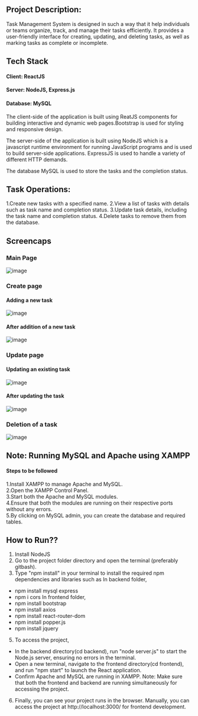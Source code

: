 ## Project Description:
Task Management System is designed in such a way that it help individuals or teams organize, track, and manage their tasks efficiently. It provides a user-friendly interface for creating, updating, and deleting tasks, as well as marking tasks as complete or incomplete.
## Tech Stack
#### Client: ReactJS

#### Server: NodeJS, Express.js

#### Database: MySQL

The client-side of the application is built using ReatJS components for building interactive and dynamic web pages.Bootstrap is used for styling and responsive design.

The server-side of the application is built using NodeJS which is a javascript runtime environment for running JavaScript programs and is used to build server-side applications.
ExpressJS is used to handle a variety of different HTTP demands.

The database MySQL is used to store the tasks and the completion status.

## Task Operations:
1.Create new tasks with a specified name.
2.View a list of tasks with details such as task name and completion status.
3.Update task details, including the task name and completion status.
4.Delete tasks to remove them from the database.

## Screencaps

### Main Page
![image](https://github.com/Jyothirmai-123/Task_Management_System/assets/113755812/22ce7015-fe06-4ecd-866a-d7f3bf86dc0f)

### Create page
#### Adding a new task
![image](https://github.com/Jyothirmai-123/Task_Management_System/assets/113755812/774bb265-b384-41b3-92e7-5ffda02cd21a)
#### After addition of a new task
![image](https://github.com/Jyothirmai-123/Task_Management_System/assets/113755812/3fad16f8-24b0-4d06-8e23-43e6d876eadd)

### Update page
#### Updating an existing task
![image](https://github.com/Jyothirmai-123/Task_Management_System/assets/113755812/922f915e-537c-4eaa-89a9-0f95f1ec3162)

#### After updating the task
![image](https://github.com/Jyothirmai-123/Task_Management_System/assets/113755812/c164887a-e4d1-47bc-98d7-0979f86b0d20)

### Deletion of a task
![image](https://github.com/Jyothirmai-123/Task_Management_System/assets/113755812/09d61358-ba50-4315-8c05-b68d94c7966c)

## Note: Running MySQL and Apache using XAMPP
#### Steps to be followed
1.Install XAMPP to manage Apache and MySQL.    
2.Open the XAMPP Control Panel.     
3.Start both the Apache and MySQL modules.    
4.Ensure that both the modules are running on their respective ports without any errors.                    
5.By clicking on MySQL admin, you can create the database and required tables.   

## How to Run??
1. Install NodeJS
2. Go to the project folder directory and open the terminal (preferably gitbash).
3. Type "npm install" in your terminal to install the required npm dependencies and libraries such as
In backend folder,
* npm install mysql express
* npm i cors
In frontend folder,
* npm install bootstrap
* npm install axios
* npm install react-router-dom
* npm install popper.js
* npm install jquery
5. To access the project,
  - In the backend directory(cd backend), run "node server.js" to start the Node.js server, ensuring no errors in the terminal.
  - Open a new terminal, navigate to the frontend directory(cd frontend), and run "npm start" to launch the React application.
  - Confirm Apache and MySQL are running in XAMPP.
Note: Make sure that both the frontend and backend are running simultaneously for accessing the project.
6. Finally, you can see your project runs in the browser. Manually, you can access the project at http://localhost:3000/ for frontend development.
   

